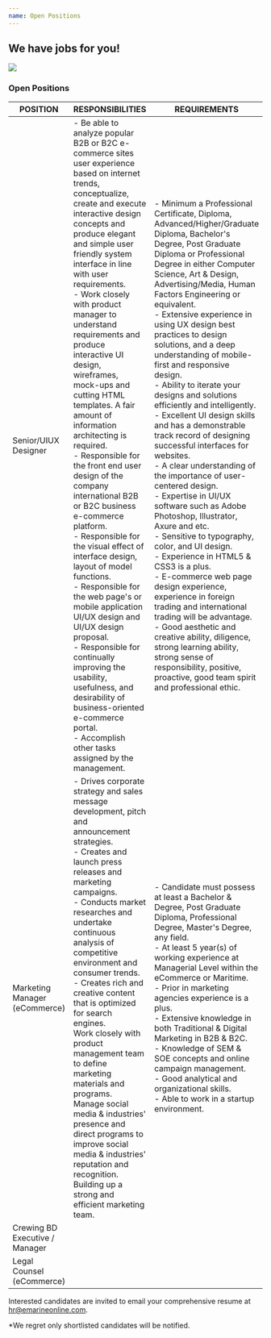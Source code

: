 ```yaml
---
name: Open Positions
---
```


## We have jobs for you!

![](https://bwec-file.oss-cn-hongkong.aliyuncs.com/cms/jobs_opportunities.jpg)

### Open Positions

POSITION|RESPONSIBILITIES|REQUIREMENTS
--|--|--
Senior/UIUX Designer|- Be able to analyze popular B2B or B2C e-commerce sites user experience based on internet trends, conceptualize, create and execute interactive design concepts and produce elegant and simple user friendly system interface in line with user requirements.<br>- Work closely with product manager to understand requirements and produce interactive UI design, wireframes, mock-ups and cutting HTML templates. A fair amount of information architecting is required.<br>- Responsible for the front end user design of the company international B2B or B2C business e-commerce platform.<br>- Responsible for the visual effect of interface design, layout of model functions.<br>- Responsible for the web page's or mobile application UI/UX design and UI/UX design proposal.<br>- Responsible for continually improving the usability, usefulness, and desirability of business-oriented e-commerce portal.<br>- Accomplish other tasks assigned by the management.|- Minimum a Professional Certificate, Diploma, Advanced/Higher/Graduate Diploma, Bachelor's Degree, Post Graduate Diploma or Professional Degree in either Computer Science, Art & Design, Advertising/Media, Human Factors Engineering or equivalent.<br>- Extensive experience in using UX design best practices to design solutions, and a deep understanding of mobile-first and responsive design.<br>- Ability to iterate your designs and solutions efficiently and intelligently.<br>- Excellent UI design skills and has a demonstrable track record of designing successful interfaces for websites.<br>- A clear understanding of the importance of user-centered design.<br>- Expertise in UI/UX software such as Adobe Photoshop, Illustrator, Axure and etc.<br>- Sensitive to typography, color, and UI design.<br>- Experience in HTML5 &amp; CSS3 is a plus.<br>- E-commerce web page design experience, experience in foreign trading and international trading will be advantage.<br>- Good aesthetic and creative ability, diligence, strong learning ability, strong sense of responsibility, positive, proactive, good team spirit and professional ethic.
Marketing Manager (eCommerce)|- Drives corporate strategy and sales message development, pitch and announcement strategies.<br>- Creates and launch press releases and marketing campaigns.<br>- Conducts market researches and undertake continuous analysis of competitive environment and consumer trends.<br>- Creates rich and creative content that is optimized for search engines.<br>Work closely with product management team to define marketing materials and programs.<br>Manage social media & industries' presence and direct programs to improve social media & industries' reputation and recognition.<br>Building up a strong and efficient marketing team.|- Candidate must possess at least a Bachelor & Degree, Post Graduate Diploma, Professional Degree, Master's Degree, any field.<br>- At least 5 year(s) of working experience at Managerial Level within the eCommerce or Maritime.<br>- Prior in marketing agencies experience is a plus.<br>- Extensive knowledge in both Traditional & Digital Marketing in B2B &amp; B2C.<br>- Knowledge of SEM &amp; SOE concepts and online campaign management.<br>- Good analytical and organizational skills.<br>- Able to work in a startup environment.
Crewing BD Executive / Manager||
Legal Counsel (eCommerce)||

Interested candidates are invited to email your comprehensive resume at [hr@emarineonline.com](mailto:hr@emarineonline.com).

*We regret only shortlisted candidates will be notified.
